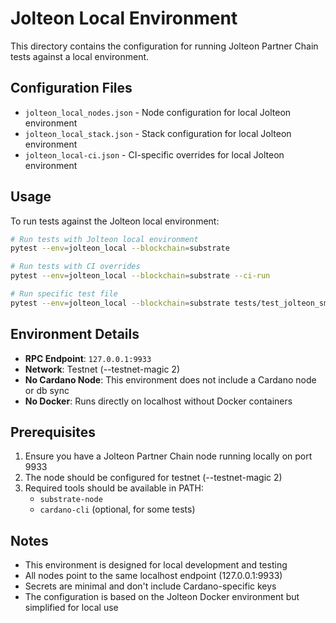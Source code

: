 # Jolteon Local Environment

This directory contains the configuration for running Jolteon Partner Chain tests against a local environment.

## Configuration Files

- `jolteon_local_nodes.json` - Node configuration for local Jolteon environment
- `jolteon_local_stack.json` - Stack configuration for local Jolteon environment
- `jolteon_local-ci.json` - CI-specific overrides for local Jolteon environment

## Usage

To run tests against the Jolteon local environment:

```bash
# Run tests with Jolteon local environment
pytest --env=jolteon_local --blockchain=substrate

# Run tests with CI overrides
pytest --env=jolteon_local --blockchain=substrate --ci-run

# Run specific test file
pytest --env=jolteon_local --blockchain=substrate tests/test_jolteon_smoke.py
```

## Environment Details

- **RPC Endpoint**: `127.0.0.1:9933`
- **Network**: Testnet (--testnet-magic 2)
- **No Cardano Node**: This environment does not include a Cardano node or db sync
- **No Docker**: Runs directly on localhost without Docker containers

## Prerequisites

1. Ensure you have a Jolteon Partner Chain node running locally on port 9933
2. The node should be configured for testnet (--testnet-magic 2)
3. Required tools should be available in PATH:
   - `substrate-node`
   - `cardano-cli` (optional, for some tests)

## Notes

- This environment is designed for local development and testing
- All nodes point to the same localhost endpoint (127.0.0.1:9933)
- Secrets are minimal and don't include Cardano-specific keys
- The configuration is based on the Jolteon Docker environment but simplified for local use
